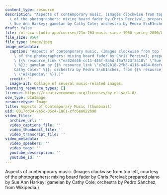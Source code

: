 ```yaml
---
content_type: resource
description: "Aspects of contemporary music. (Images clockwise from top left, courtesy\
  \ of the photographers: mixing board fader by Chris Percival; prepared piano by\
  \ Sue Ann Harkey; gamelan by Cathy Cole; orchestra by Pedro S\xE1nchez, from Wikipedia.)"
draft: false
file: /ol-ocw-studio-app/courses/21m-263-music-since-1960-spring-2006/8017cd342e5c05c41861cfc6ea022b98_21m-263s06-th.jpg
file_size: 9564
file_type: image/jpeg
image_metadata:
  caption: "Aspects of contemporary music. (Images clockwise from top left, courtesy\
    \ of the photographers: mixing board fader by Chris Percival; prepared piano by\
    \ {{% resource_link \"ea32dd46-cc11-445f-8a5d-f5a7223f3410\" \"Sue Ann Harkey\"\
    \ %}}; gamelan by {{% resource_link \"e7e22b18-2fb8-4116-a464-0defd99242bc\" \"\
    Cathy Cole\" %}}; orchestra by Pedro S\xE1nchez, from {{% resource_link \"0610994f-c832-4580-a751-419edc135316\"\
    \ \"Wikipedia\" %}}.)"
  credit: ''
  image-alt: Collage of several music-related images.
learning_resource_types: []
license: https://creativecommons.org/licenses/by-nc-sa/4.0/
ocw_type: OCWImage
resourcetype: Image
title: Aspects of Contemporary Music (thumbnail)
uid: 8017cd34-2e5c-05c4-1861-cfc6ea022b98
video_files:
  archive_url: ''
  video_captions_file: ''
  video_thumbnail_file: ''
  video_transcript_file: ''
video_metadata:
  video_speakers: ''
  video_tags: ''
  youtube_description: ''
  youtube_id: ''
---
```

Aspects of contemporary music. (Images clockwise from top left, courtesy of the photographers: mixing board fader by Chris Percival; prepared piano by Sue Ann Harkey; gamelan by Cathy Cole; orchestra by Pedro Sánchez, from Wikipedia.)